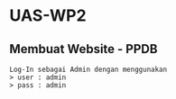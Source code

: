 # UAS-WP2
## Membuat Website - PPDB
    Log-In sebagai Admin dengan menggunakan
    > user : admin
    > pass : admin
